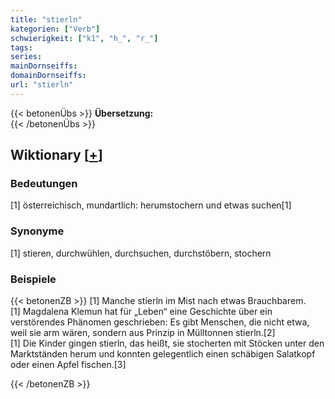```yaml
---
title: "stierln"
kategorien: ["Verb"]
schwierigkeit: ["k1", "h_", "r_"]
tags:
series:
mainDornseiffs:
domainDornseiffs:
url: "stierln"
---
```


{{< betonenÜbs >}}
**Übersetzung:**  
{{< /betonenÜbs >}}

## Wiktionary [[+](https://de.wiktionary.org/wiki/stierln)]

### Bedeutungen
[1] österreichisch, mundartlich: herumstochern und etwas suchen[1]  

### Synonyme
[1] stieren, durchwühlen, durchsuchen, durchstöbern, stochern  

### Beispiele
{{< betonenZB >}}
[1] Manche  stierln im Mist nach etwas Brauchbarem.  
[1] Magdalena Klemun hat für „Leben“ eine Geschichte über ein verstörendes Phänomen geschrieben: Es gibt Menschen, die nicht etwa, weil sie arm wären, sondern aus Prinzip in Mülltonnen stierln.[2]  
[1] Die Kinder gingen stierln, das heißt, sie stocherten mit Stöcken unter den Marktständen herum und konnten gelegentlich einen schäbigen Salatkopf oder einen Apfel fischen.[3]  

{{< /betonenZB >}}

